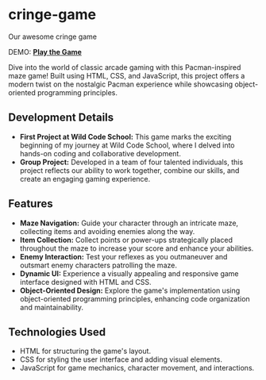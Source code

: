 # cringe-game
Our awesome cringe game

DEMO: **[Play the Game](https://cringe-game.netlify.app/)** 

Dive into the world of classic arcade gaming with this Pacman-inspired maze game! Built using HTML, CSS, and JavaScript, this project offers a modern twist on the nostalgic Pacman experience while showcasing object-oriented programming principles.


## Development Details

- **First Project at Wild Code School:** This game marks the exciting beginning of my journey at Wild Code School, where I delved into hands-on coding and collaborative development.
- **Group Project:** Developed in a team of four talented individuals, this project reflects our ability to work together, combine our skills, and create an engaging gaming experience.


## Features

- **Maze Navigation:** Guide your character through an intricate maze, collecting items and avoiding enemies along the way.
- **Item Collection:** Collect points or power-ups strategically placed throughout the maze to increase your score and enhance your abilities.
- **Enemy Interaction:** Test your reflexes as you outmaneuver and outsmart enemy characters patrolling the maze.
- **Dynamic UI:** Experience a visually appealing and responsive game interface designed with HTML and CSS.
- **Object-Oriented Design:** Explore the game's implementation using object-oriented programming principles, enhancing code organization and maintainability.


## Technologies Used

- HTML for structuring the game's layout.
- CSS for styling the user interface and adding visual elements.
- JavaScript for game mechanics, character movement, and interactions.

